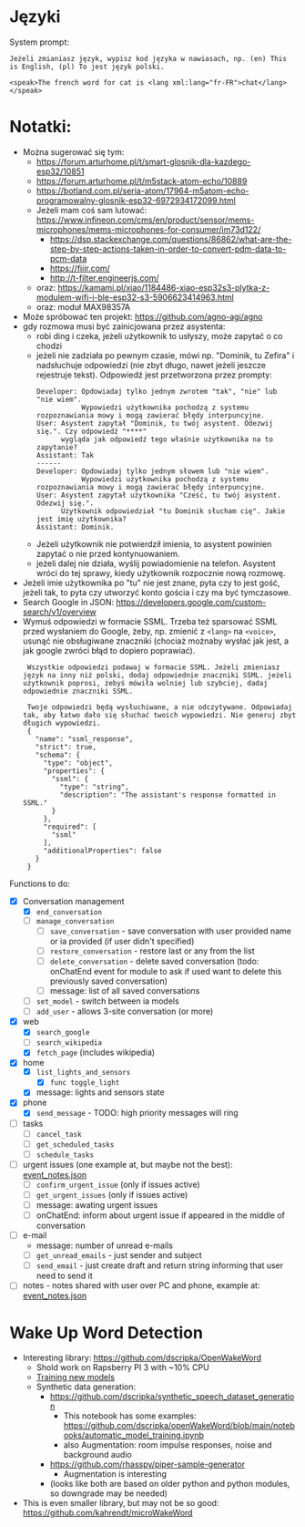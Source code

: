 

# Języki

System prompt:

```
Jeżeli zmianiasz język, wypisz kod języka w nawiasach, np. (en) This is English, (pl) To jest język polski.
```

```ssml
<speak>The french word for cat is <lang xml:lang="fr-FR">chat</lang></speak>
```

# Notatki:
 - Można sugerować się tym:
   - https://forum.arturhome.pl/t/smart-glosnik-dla-kazdego-esp32/10851
   - https://forum.arturhome.pl/t/m5stack-atom-echo/10889
   - https://botland.com.pl/seria-atom/17964-m5atom-echo-programowalny-glosnik-esp32-6972934172099.html
   - Jeżeli mam coś sam lutować: https://www.infineon.com/cms/en/product/sensor/mems-microphones/mems-microphones-for-consumer/im73d122/
     - https://dsp.stackexchange.com/questions/86862/what-are-the-step-by-step-actions-taken-in-order-to-convert-pdm-data-to-pcm-data
     - https://fiiir.com/
     - http://t-filter.engineerjs.com/
   - oraz: https://kamami.pl/xiao/1184486-xiao-esp32s3-plytka-z-modulem-wifi-i-ble-esp32-s3-5906623414963.html
   - oraz: moduł MAX98357A
 - Może spróbować ten projekt: https://github.com/agno-agi/agno
 - gdy rozmowa musi być zainicjowana przez asystenta:
   - robi ding i czeka, jeżeli użytkownik to usłyszy, może zapytać o co chodzi
   - jeżeli nie zadziała po pewnym czasie, mówi np. "Dominik, tu Zefira" i nadsłuchuje odpowiedzi (nie zbyt długo, nawet jeżeli jeszcze rejestruje tekst).
     Odpowiedź jest przetworzona przez prompty:
     ```
     Developer: Opdowiadaj tylko jednym zwrotem "tak", "nie" lub "nie wiem".
                Wypowiedzi użytkownika pochodzą z systemu rozpoznawiania mowy i mogą zawierać błędy interpuncyjne.
     User: Asystent zapytał "Dominik, tu twój asystent. Odezwij się.". Czy odpowiedź "****"
           wygląda jak odpowiedź tego właśnie użytkownika na to zapytanie?
     Assistant: Tak
     ------
     Developer: Opdowiadaj tylko jednym słowem lub "nie wiem".
                Wypowiedzi użytkownika pochodzą z systemu rozpoznawiania mowy i mogą zawierać błędy interpuncyjne.
     User: Asystent zapytał użytkownika "Cześć, tu twój asystent. Odezwij się.".
           Użytkownik odpowiedział "tu Dominik słucham cię". Jakie jest imię użytkownika?
     Assistant: Dominik.
     ```
   - Jeżeli użytkownik nie potwierdził imienia, to asystent powinien zapytać o nie przed kontynuowaniem.
   - jeżeli dalej nie działa, wyślij powiadomienie na telefon. Asystent wróci do tej sprawy, kiedy użytkownik rozpocznie nową rozmowę.
 - Jeżeli imie użytkownika po "tu" nie jest znane, pyta czy to jest gość, jeżeli tak, to pyta czy utworzyć konto gościa i czy ma być tymczasowe.
 - Search Google in JSON: https://developers.google.com/custom-search/v1/overview
 - Wymuś odpowiedzi w formacie SSML. Trzeba też sparsować SSML przed wysłaniem do Google, żeby, np. zmienić z `<lang>` na `<voice>`,
   usunąć nie obsługiwane znaczniki (chociaż możnaby wysłać jak jest, a jak google zwróci błąd to dopiero poprawiać).
   ```
    Wszystkie odpowiedzi podawaj w formacie SSML. Jeżeli zmieniasz język na inny niż polski, dodaj odpowiednie znaczniki SSML. jeżeli użytkownik poprosi, żebyś mówiła wolniej lub szybciej, dadaj odpowiednie znaczniki SSML.

    Twoje odpowiedzi będą wysłuchiwane, a nie odczytywane. Odpowiadaj tak, aby łatwo dało się słuchać twoich wypowiedzi. Nie generuj zbyt długich wypowiedzi.
    {
      "name": "ssml_response",
      "strict": true,
      "schema": {
        "type": "object",
        "properties": {
          "ssml": {
            "type": "string",
            "description": "The assistant's response formatted in SSML."
          }
        },
        "required": [
          "ssml"
        ],
        "additionalProperties": false
      }
    }
   ```

Functions to do:
* [x] Conversation management
  * [x] `end_conversation`
  * [ ] `manage_conversation`
    * [ ] `save_conversation` - save conversation with user provided name or ia provided (if user didn't specified)
    * [ ] `restore_conversation` - restore last or any from the list
    * [ ] `delete_conversation` - delete saved conversation (todo: onChatEnd event for module to ask if used want to delete this previously saved conversation)
    * [ ] message: list of all saved conversations
  * [ ] `set_model` - switch between ia models
  * [ ] `add_user` - allows 3-site conversation (or more)
* [x] web
  * [x] `search_google`
  * [ ] `search_wikipedia`
  * [x] `fetch_page` (includes wikipedia)
* [x] home
  * [x] `list_lights_and_sensors`
    * [x] `func toggle_light`
  * [x] message: lights and sensors state
* [x] phone
  * [x] `send_message` - TODO: high priority messages will ring
* [ ] tasks
  * [ ] `cancel_task`
  * [ ] `get_scheduled_tasks`
  * [ ] `schedule_tasks`
* [ ] urgent issues (one example at, but maybe not the best): [event_notes.json](examples/event_notes.json)
  * [ ] `confirm_urgent_issue` (only if issues active)
  * [ ] `get_urgent_issues` (only if issues active)
  * [ ] message: awating urgent issues
  * [ ] onChatEnd: inform about urgent issue if appeared in the middle of conversation
* [ ] e-mail
  * message: number of unread e-mails
  * [ ] `get_unread_emails` - just sender and subject
  * [ ] `send_email` - just create draft and return string informing that user need to send it
* [ ] notes - notes shared with user over PC and phone, example at: [event_notes.json](examples/event_notes.json)

# Wake Up Word Detection

* Interesting library: https://github.com/dscripka/OpenWakeWord
  * Shold work on Rapsberry PI 3 with ~10% CPU
  * [Training new models](https://github.com/dscripka/OpenWakeWord?tab=readme-ov-file#training-new-models)
  * Synthetic data generation:
    * https://github.com/dscripka/synthetic_speech_dataset_generation
      * This notebook has some examples: https://github.com/dscripka/openWakeWord/blob/main/notebooks/automatic_model_training.ipynb
      * also Augmentation: room impulse responses, noise and background audio
    * https://github.com/rhasspy/piper-sample-generator
      * Augmentation is interesting
    * (looks like both are based on older python and python modules, so downgrade may be needed)
* This is even smaller library, but may not be so good: https://github.com/kahrendt/microWakeWord
